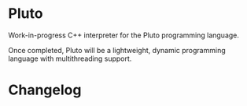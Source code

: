 # Pluto
Work-in-progress C++ interpreter for the Pluto programming language.

Once completed, Pluto will be a lightweight, dynamic programming language with multithreading support.

# Changelog